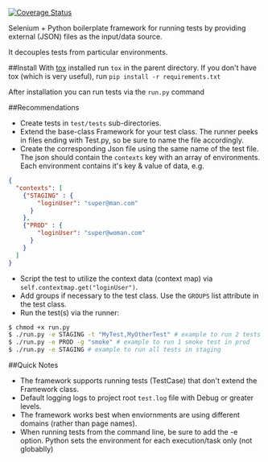 [![Coverage Status](https://coveralls.io/repos/github/tmillner/selenium-exsource/badge.svg?branch=master)](https://coveralls.io/github/tmillner/selenium-exsource?branch=master)

Selenium + Python boilerplate framework for running tests by providing external (JSON) files as the input/data source. 

It decouples tests from particular environments.

##Install
With [tox](https://tox.readthedocs.org/en/latest/) installed run `tox` in the parent directory. If you don't have tox (which is very useful), run `pip install -r requirements.txt`

After installation you can run tests via the `run.py` command 

##Recommendations
- Create tests in `test/tests` sub-directories.
- Extend the base-class Framework for your test class. The runner peeks in files ending with Test.py, so be sure to name the file accordingly.
- Create the corresponding Json file using the same name of the test file. The json should contain the `contexts` key with an array of environments. Each environment contains it's key & value of data, e.g.
```JSON
{
  "contexts": [
    {"STAGING" : {
        "loginUser": "super@man.com"
      }
    },
    {"PROD" : {
        "loginUser": "super@woman.com"
      }
    }
  ]
}
```
- Script the test to utilize the context data (context map) via `self.contextmap.get("loginUser")`.
- Add groups if necessary to the test class. Use the `GROUPS` list attribute in the test class.
- Run the test(s) via the runner:
```bash
$ chmod +x run.py
$ ./run.py -e STAGING -t "MyTest,MyOtherTest" # example to run 2 tests in staging
$ ./run.py -e PROD -g "smoke" # example to run 1 smoke test in prod
$ ./run.py -e STAGING # example to run all tests in staging
```


##Quick Notes
- The framework supports running tests (TestCase) that don't extend the Framework class. 
- Default logging logs to project root `test.log` file with Debug or greater levels.
- The framework works best when enviornments are using different domains (rather than page names).
- When running tests from the command line, be sure to add the -e option. Python sets the environment for each execution/task only (not globablly)